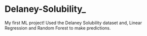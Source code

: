 # Delaney-Solubility_
My first ML project! Used the Delaney Solubility dataset and, Linear Regression and Random Forest to make predictions. 
